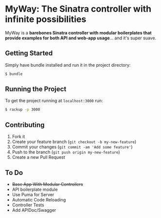 # MyWay: The Sinatra controller with infinite possibilities

MyWay is a **barebones Sinatra controller with modular boilerplates that provide examples for both API and web-app usage**... and it's super suave.


## Getting Started

Simply have bundle installed and run it in the project directory:

```bash
$ bundle
```

## Running the Project

To get the project running at `localhost:3000` run:

```bash
$ rackup -p 3000
```

## Contributing

1. Fork it
2. Create your feature branch (`git checkout -b my-new-feature`)
3. Commit your changes (`git commit -am 'Add some feature'`)
4. Push to the branch (`git push origin my-new-feature`)
5. Create a new Pull Request

## To Do

* ~~Base App With Modular Controllers~~
* API boilerplate module
* Use Puma for Server
* Automatic Code Reloading
* Controller Tests
* Add APIDoc/Swagger